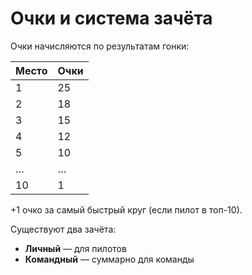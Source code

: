 # Очки и система зачёта

Очки начисляются по результатам гонки:

| Место | Очки |
|-------|------|
| 1     | 25   |
| 2     | 18   |
| 3     | 15   |
| 4     | 12   |
| 5     | 10   |
| …     | …    |
| 10    | 1    |

+1 очко за самый быстрый круг (если пилот в топ-10).

Существуют два зачёта:
- **Личный** — для пилотов
- **Командный** — суммарно для команды